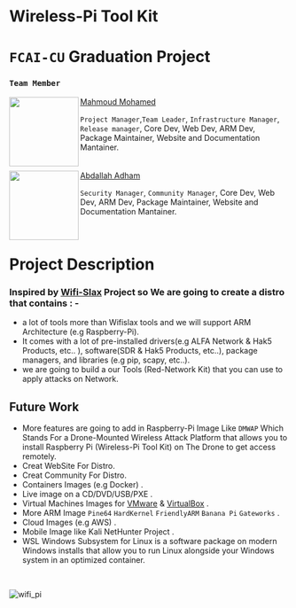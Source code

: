# Wireless-Pi Tool Kit
# `FCAI-CU` Graduation Project

### `Team Member `



<img align="left" width="125" height="125" src="https://user-images.githubusercontent.com/62524855/145219479-a19b4f86-7782-4a32-81d8-4cc855c5a8b3.png" /> [Mahmoud Mohamed](https://github.com/mmsaeed509?tab=repositories)

`Project Manager`,`Team Leader`, `Infrastructure Manager`, `Release manager`, Core Dev,  Web Dev, ARM Dev, Package Maintainer, Website and Documentation Mantainer.
<br />
<br />
<br />
<img align="left" width="125" height="125" src="https://user-images.githubusercontent.com/62524855/145222987-2ca3b513-2817-468d-8199-7e0da5cdfb13.png" /> [Abdallah Adham](https://github.com/0xSkorpioN) 

`Security Manager`, `Community Manager`, Core Dev, Web Dev, ARM Dev, Package Maintainer, Website and Documentation Mantainer. 

<br />

# Project Description <br />
### Inspired by [Wifi-Slax](https://www.wifislax.com/)  Project so We are going to create a distro that contains : - 
*  a lot of tools more than Wifislax tools and we will support ARM Architecture (e.g Raspberry-Pi).
*  It comes with a lot of pre-installed drivers(e.g ALFA Network & Hak5 Products, etc.. ), software(SDR & Hak5 Products, etc..), package managers, and libraries (e.g pip, scapy, etc..).
*  we are going to build  a our Tools (Red-Network Kit) that you can use to apply attacks on Network.

## Future Work

*  More features are going to add in Raspberry-Pi Image Like `DMWAP` Which Stands For a Drone-Mounted Wireless Attack Platform that allows you to install Raspberry Pi (Wireless-Pi Tool Kit) on The Drone to get access remotely.
* Creat WebSite For Distro.
* Creat Community For Distro.
* Containers Images (e.g Docker) .
* Live image on a CD/DVD/USB/PXE .
* Virtual Machines Images for [VMware](https://www.vmware.com/) & [VirtualBox](https://www.virtualbox.org/) .
* More ARM Image `Pine64` `HardKernel` `FriendlyARM` `Banana Pi` `Gateworks` .
* Cloud Images (e.g AWS) .
* Mobile Image like Kali NetHunter Project .
* WSL Windows Subsystem for Linux is a software package on modern Windows installs that allow you to run Linux alongside your Windows system in an optimized container.

<br />

 ![wifi_pi](https://user-images.githubusercontent.com/62524855/143376012-0898101d-02db-48a2-ae3c-0df8cbfca4a1.png)
